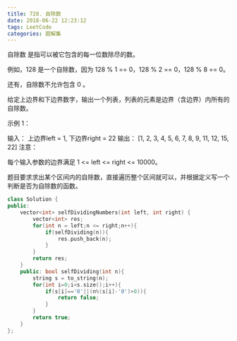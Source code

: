 ```yaml
---
title: 728. 自除数
date: 2018-06-22 12:23:12
tags: LeetCode
categories: 题解集
---
```


自除数 是指可以被它包含的每一位数除尽的数。

例如，128 是一个自除数，因为 128 % 1 == 0，128 % 2 == 0，128 % 8 == 0。

还有，自除数不允许包含 0 。

给定上边界和下边界数字，输出一个列表，列表的元素是边界（含边界）内所有的自除数。

示例 1：

输入： 
上边界left = 1, 下边界right = 22
输出： [1, 2, 3, 4, 5, 6, 7, 8, 9, 11, 12, 15, 22]
注意：

每个输入参数的边界满足 1 <= left <= right <= 10000。

题目要求求出某个区间内的自除数，直接遍历整个区间就可以，并根据定义写一个判断是否为自除数的函数。
```cpp
class Solution {
public:
    vector<int> selfDividingNumbers(int left, int right) {
        vector<int> res;
        for(int n = left;n <= right;n++){
            if(selfDividing(n)){
                res.push_back(n);
            }
        }
        return res;
    }
    public: bool selfDividing(int n){
        string s = to_string(n);
        for(int i=0;i<s.size();i++){
            if(s[i]=='0'||(n%(s[i]-'0')>0)){
                return false;
            }
        }
        return true;
    }
};
```